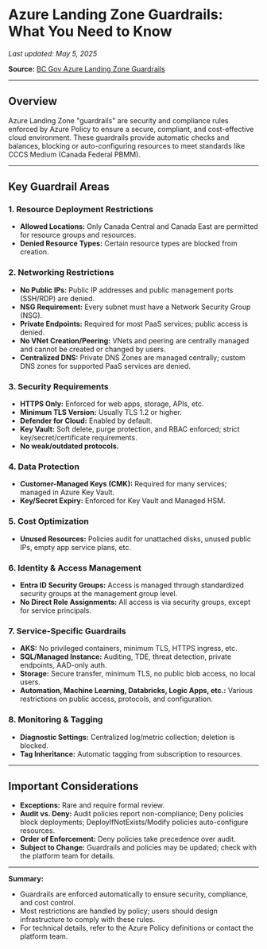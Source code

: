 # Azure Landing Zone Guardrails: What You Need to Know

_Last updated: May 5, 2025_

**Source:** [BC Gov Azure Landing Zone Guardrails](https://developer.gov.bc.ca/docs/default/component/public-cloud-techdocs/azure/get-started-with-azure/guardrails/)

---

## Overview
Azure Landing Zone "guardrails" are security and compliance rules enforced by Azure Policy to ensure a secure, compliant, and cost-effective cloud environment. These guardrails provide automatic checks and balances, blocking or auto-configuring resources to meet standards like CCCS Medium (Canada Federal PBMM).

---

## Key Guardrail Areas

### 1. Resource Deployment Restrictions
- **Allowed Locations:** Only Canada Central and Canada East are permitted for resource groups and resources.
- **Denied Resource Types:** Certain resource types are blocked from creation.

### 2. Networking Restrictions
- **No Public IPs:** Public IP addresses and public management ports (SSH/RDP) are denied.
- **NSG Requirement:** Every subnet must have a Network Security Group (NSG).
- **Private Endpoints:** Required for most PaaS services; public access is denied.
- **No VNet Creation/Peering:** VNets and peering are centrally managed and cannot be created or changed by users.
- **Centralized DNS:** Private DNS Zones are managed centrally; custom DNS zones for supported PaaS services are denied.

### 3. Security Requirements
- **HTTPS Only:** Enforced for web apps, storage, APIs, etc.
- **Minimum TLS Version:** Usually TLS 1.2 or higher.
- **Defender for Cloud:** Enabled by default.
- **Key Vault:** Soft delete, purge protection, and RBAC enforced; strict key/secret/certificate requirements.
- **No weak/outdated protocols.**

### 4. Data Protection
- **Customer-Managed Keys (CMK):** Required for many services; managed in Azure Key Vault.
- **Key/Secret Expiry:** Enforced for Key Vault and Managed HSM.

### 5. Cost Optimization
- **Unused Resources:** Policies audit for unattached disks, unused public IPs, empty app service plans, etc.

### 6. Identity & Access Management
- **Entra ID Security Groups:** Access is managed through standardized security groups at the management group level.
- **No Direct Role Assignments:** All access is via security groups, except for service principals.

### 7. Service-Specific Guardrails
- **AKS:** No privileged containers, minimum TLS, HTTPS ingress, etc.
- **SQL/Managed Instance:** Auditing, TDE, threat detection, private endpoints, AAD-only auth.
- **Storage:** Secure transfer, minimum TLS, no public blob access, no local users.
- **Automation, Machine Learning, Databricks, Logic Apps, etc.:** Various restrictions on public access, protocols, and configuration.

### 8. Monitoring & Tagging
- **Diagnostic Settings:** Centralized log/metric collection; deletion is blocked.
- **Tag Inheritance:** Automatic tagging from subscription to resources.

---

## Important Considerations
- **Exceptions:** Rare and require formal review.
- **Audit vs. Deny:** Audit policies report non-compliance; Deny policies block deployments; DeployIfNotExists/Modify policies auto-configure resources.
- **Order of Enforcement:** Deny policies take precedence over audit.
- **Subject to Change:** Guardrails and policies may be updated; check with the platform team for details.

---

**Summary:**
- Guardrails are enforced automatically to ensure security, compliance, and cost control.
- Most restrictions are handled by policy; users should design infrastructure to comply with these rules.
- For technical details, refer to the Azure Policy definitions or contact the platform team.
